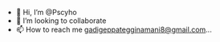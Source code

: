 - 👋 Hi, I’m @Pscyho
- 💞️ I’m looking to collaborate
- 📫 How to reach me gadigeppategginamani8@gmail.com...

<!---
Pscyho/Pscyho is a ✨ special ✨ repository because its `README.md` (this file) appears on your GitHub profile.
You can click the Preview link to take a look at your changes.
--->
